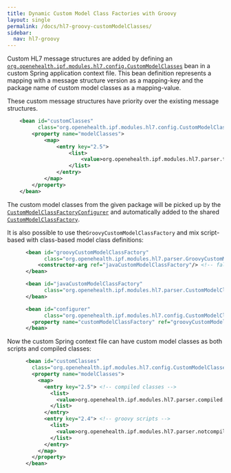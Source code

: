 ```yaml
---
title: Dynamic Custom Model Class Factories with Groovy
layout: single
permalink: /docs/hl7-groovy-customModelClasses/ 
sidebar:
  nav: hl7-groovy
---
```



Custom HL7 message structures are added by defining an
[`org.openehealth.ipf.modules.hl7.config.CustomModelClasses`](../apidocs/org/openehealth/ipf/modules/hl7/config/CustomModelClasses.html)
bean in a custom Spring application context file. This bean definition represents a mapping with a message structure
version as a mapping-key and the package name of custom model classes as a mapping-value.

These custom message structures have priority over the existing message structures.

```xml
    <bean id="customClasses"
          class="org.openehealth.ipf.modules.hl7.config.CustomModelClasses">
        <property name="modelClasses">
            <map>
                <entry key="2.5">
                    <list>
                        <value>org.openehealth.ipf.modules.hl7.parser.test.hl7v2.def.v25</value>
                    </list>
                </entry>
            </map>
        </property>
    </bean>

```

The custom model classes from the given package will be picked up by the
[`CustomModelClassFactoryConfigurer`](../apidocs/org/openehealth/ipf/modules/hl7/config/CustomModelClassFactoryConfigurer.html) and automatically
added to the shared [`CustomModelClassFactory`](../apidocs/org/openehealth/ipf/modules/hl7/parser/CustomModelClassFactory.html).

It is also possible to use the`GroovyCustomModelClassFactory` and mix script-based with class-based model class definitions:

```xml
      <bean id="groovyCustomModelClassFactory"
            class="org.openehealth.ipf.modules.hl7.parser.GroovyCustomModelClassFactory">
          <constructor-arg ref="javaCustomModelClassFactory"/> <!-- fallback -->
      </bean>

      <bean id="javaCustomModelClassFactory"
            class="org.openehealth.ipf.modules.hl7.parser.CustomModelClassFactory" >
      </bean>

      <bean id="configurer"
            class="org.openehealth.ipf.modules.hl7.config.CustomModelClassFactoryConfigurer">
        <property name="customModelClassFactory" ref="groovyCustomModelClassFactory" />
      </bean>

```

Now the custom Spring context file can have custom model classes as both scripts and compiled classes:

```xml
      <bean id="customClasses"
        class="org.openehealth.ipf.modules.hl7.config.CustomModelClasses">
        <property name="modelClasses">
          <map>
            <entry key="2.5"> <!-- compiled classes -->
              <list>
                <value>org.openehealth.ipf.modules.hl7.parser.compiled.hl7v2.def.v25</value>
              </list>
            </entry>
            <entry key="2.4"> <!-- groovy scripts -->
              <list>
                <value>org.openehealth.ipf.modules.hl7.parser.notcompiled.hl7v2.def.v24</value>
              </list>
            </entry>
          </map>
        </property>
      </bean>

```
